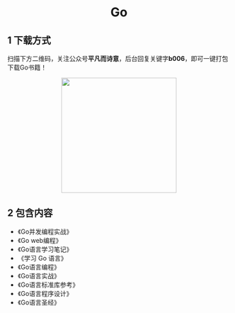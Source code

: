 <h1 align="center">Go</h1>

## 1 下载方式

扫描下方二维码，关注公众号**平凡而诗意**，后台回复关键字**b006**，即可一键打包下载Go书籍！

<p align="center">
    <img src="https://s1.ax1x.com/2022/07/10/jsCAdH.jpg" width="260" height="260"></img>
</p>

## 2 包含内容

- 《Go并发编程实战》
- 《Go web编程》
- 《Go语言学习笔记》
- 《学习 Go 语言》
- 《Go语言编程》
- 《Go语言实战》
- 《Go语言标准库参考》
- 《Go语言程序设计》
- 《Go语言圣经》